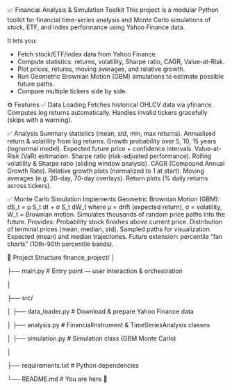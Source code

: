📈 Financial Analysis & Simulation Toolkit
This project is a modular Python toolkit for financial time-series analysis and Monte Carlo simulations of stock, ETF, and index performance using Yahoo Finance data.

It lets you:
- Fetch stock/ETF/index data from Yahoo Finance.
- Compute statistics: returns, volatility, Sharpe ratio, CAGR, Value-at-Risk.
- Plot prices, returns, moving averages, and relative growth.
- Run Geometric Brownian Motion (GBM) simulations to estimate possible future paths.
- Compare multiple tickers side by side.


⚙️ Features
✅ Data Loading
Fetches historical OHLCV data via yfinance.
Computes log returns automatically.
Handles invalid tickers gracefully (skips with a warning).


✅ Analysis
Summary statistics (mean, std, min, max returns).
Annualised return & volatility from log returns.
Growth probability over 5, 10, 15 years (lognormal model).
Expected future price + confidence intervals.
Value-at-Risk (VaR) estimation.
Sharpe ratio (risk-adjusted performance).
Rolling volatility & Sharpe ratio (sliding window analysis).
CAGR (Compound Annual Growth Rate).
Relative growth plots (normalized to 1 at start).
Moving averages (e.g. 20-day, 70-day overlays).
Return plots (% daily returns across tickers).


✅ Monte Carlo Simulation
Implements Geometric Brownian Motion (GBM): dS_t = μ S_t dt + σ S_t dW_t where μ = drift (expected return), σ = volatility, W_t = Brownian motion.
Simulates thousands of random price paths into the future.
Provides:
Probability stock finishes above current price.
Distribution of terminal prices (mean, median, std).
Sampled paths for visualization.
Expected (mean) and median trajectories.
Future extension: percentile “fan charts” (10th–90th percentile bands).


📂 Project Structure
finance_project/
│

├── main.py                 # Entry point — user interaction & orchestration

│

├── src/

│   ├── data_loader.py      # Download & prepare Yahoo Finance data

│   ├── analysis.py         # FinancialInstrument & TimeSeriesAnalysis classes

│   ├── simulation.py       # Simulation class (GBM Monte Carlo)

│

├── requirements.txt        # Python dependencies

└── README.md               # You are here 🚀


